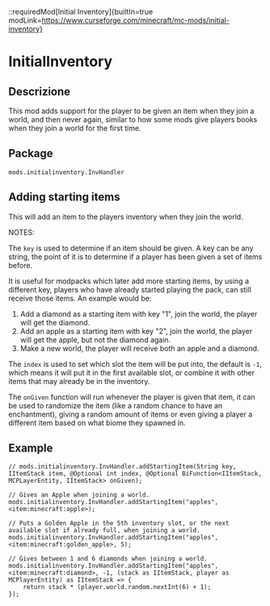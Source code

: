 ::requiredMod[Initial Inventory]{builtIn=true modLink=https://www.curseforge.com/minecraft/mc-mods/initial-inventory}

# InitialInventory

## Descrizione

This mod adds support for the player to be given an item when they join a world, and then never again, similar to how some mods give players books when they join a world for the first time.

## Package
`mods.initialinventory.InvHandler`

## Adding starting items

This will add an item to the players inventory when they join the world.

NOTES:

The `key` is used to determine if an item should be given. A key can be any string, the point of it is to determine if a player has been given a set of items before.

It is useful for modpacks which later add more starting items, by using a different key, players who have already started playing the pack, can still receive those items. An example would be:  
1) Add a diamond as a starting item with key "1", join the world, the player will get the diamond.  
2) Add an apple as a starting item with key "2", join the world, the player will get the apple, but not the diamond again.  
3) Make a new world, the player will receive both an apple and a diamond.

The `index` is used to set which slot the item will be put into, the default is `-1`, which means it will put it in the first available slot, or combine it with other items that may already be in the inventory.

The `onGiven` function will run whenever the player is given that item, it can be used to randomize the item (like a random chance to have an enchantment), giving a random amount of items or even giving a player a different item based on what biome they spawned in.


## Example

```zenscript
// mods.initialinventory.InvHandler.addStartingItem(String key, IItemStack item, @Optional int index, @Optional BiFunction<IItemStack, MCPLayerEntity, IItemStack> onGiven);

// Gives an Apple when joining a world.
mods.initialinventory.InvHandler.addStartingItem("apples", <item:minecraft:apple>);

// Puts a Golden Apple in the 5th inventory slot, or the next available slot if already full, when joining a world.
mods.initialinventory.InvHandler.addStartingItem("apples", <item:minecraft:golden_apple>, 5);

// Gives between 1 and 6 diamonds when joining a world.
mods.initialinventory.InvHandler.addStartingItem("apples", <item:minecraft:diamond>, -1, (stack as IItemStack, player as MCPlayerEntity) as IItemStack => {
    return stack * (player.world.random.nextInt(6) + 1);
});
```


